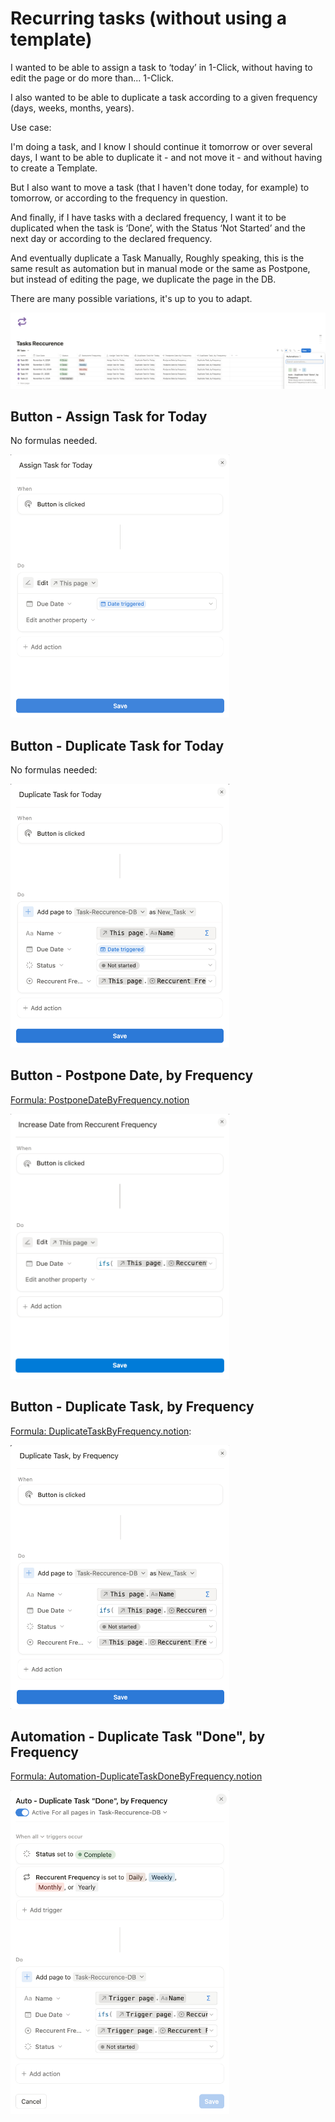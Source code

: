 # Recurring tasks (without using a template)

I wanted to be able to assign a task to ‘today’ in 1-Click, without having to edit the page or do more than... 1-Click.

I also wanted to be able to duplicate a task according to a given frequency (days, weeks, months, years).

Use case:

I'm doing a task, and I know I should continue it tomorrow or over several days, I want to be able to duplicate it - and not move it - and without having to create a Template.

But I also want to move a task (that I haven't done today, for example) to tomorrow, or according to the frequency in question.

And finally, if I have tasks with a declared frequency, I want it to be duplicated when the task is ‘Done’, with the Status ‘Not Started’ and the next day or according to the declared frequency.

And eventually duplicate a Task Manually, Roughly speaking, this is the same result as automation but in manual mode or the same as Postpone, but instead of editing the page, we duplicate the page in the DB.

There are many possible variations, it's up to you to adapt.


<img src="../pics/ReccuringTaskNoTemplate.png" width="900" >



## Button - Assign Task for Today

No formulas needed.

<img src="../pics/AssignForToday.png" width="350" >


## Button - Duplicate Task for Today

No formulas needed:

<img src="../pics/DuplicateForToday.png" width="350" >


## Button - Postpone Date, by Frequency

[Formula: PostponeDateByFrequency.notion](./PostponeDateByFrequency.notion)

<img src="../pics/PostponeDateFromFrequency.png" width="350" >

## Button - Duplicate Task, by Frequency

[Formula: DuplicateTaskByFrequency.notion](./DuplicateTaskByFrequency.notion):

<img src="../pics/DuplicateTaskByFrequency.png" width="350" >

## Automation - Duplicate Task "Done", by Frequency

[Formula: Automation-DuplicateTaskDoneByFrequency.notion](./Automation-DuplicateTaskDoneByFrequency.notion)

<img src="../pics/Automation-DuplicateTaskDoneFrequency.png" width="350" >
